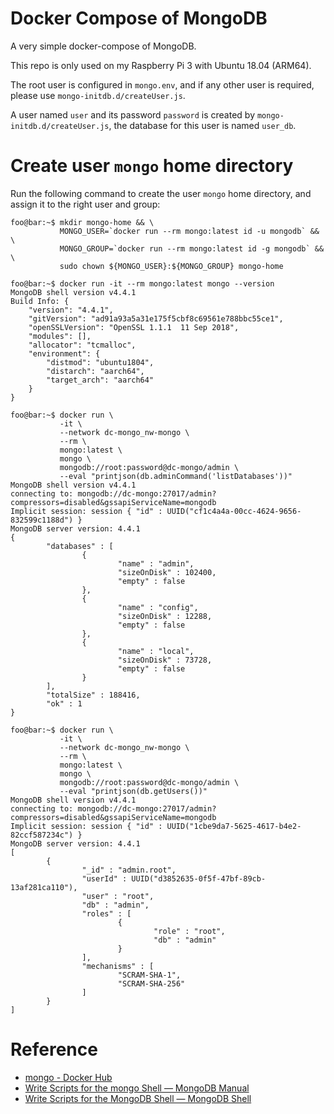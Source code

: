 # Docker Compose of MongoDB

A very simple docker-compose of MongoDB.

This repo is only used on my Raspberry Pi 3 with Ubuntu 18.04 (ARM64).

The root user is configured in `mongo.env`, and if any other user is required,
please use `mongo-initdb.d/createUser.js`.

A user named `user` and its password `password` is created by
`mongo-initdb.d/createUser.js`, the database for this user is named `user_db`.

# Create user `mongo` home directory

Run the following command to create the user `mongo` home directory, and assign
it to the right user and group:

```console
foo@bar:~$ mkdir mongo-home && \
           MONGO_USER=`docker run --rm mongo:latest id -u mongodb` && \
           MONGO_GROUP=`docker run --rm mongo:latest id -g mongodb` && \
           sudo chown ${MONGO_USER}:${MONGO_GROUP} mongo-home
```

```console
foo@bar:~$ docker run -it --rm mongo:latest mongo --version
MongoDB shell version v4.4.1
Build Info: {
    "version": "4.4.1",
    "gitVersion": "ad91a93a5a31e175f5cbf8c69561e788bbc55ce1",
    "openSSLVersion": "OpenSSL 1.1.1  11 Sep 2018",
    "modules": [],
    "allocator": "tcmalloc",
    "environment": {
        "distmod": "ubuntu1804",
        "distarch": "aarch64",
        "target_arch": "aarch64"
    }
}
```

```console
foo@bar:~$ docker run \
           -it \
           --network dc-mongo_nw-mongo \
           --rm \
           mongo:latest \
           mongo \
           mongodb://root:password@dc-mongo/admin \
           --eval "printjson(db.adminCommand('listDatabases'))"
MongoDB shell version v4.4.1
connecting to: mongodb://dc-mongo:27017/admin?compressors=disabled&gssapiServiceName=mongodb
Implicit session: session { "id" : UUID("cf1c4a4a-00cc-4624-9656-832599c1188d") }
MongoDB server version: 4.4.1
{
        "databases" : [
                {
                        "name" : "admin",
                        "sizeOnDisk" : 102400,
                        "empty" : false
                },
                {
                        "name" : "config",
                        "sizeOnDisk" : 12288,
                        "empty" : false
                },
                {
                        "name" : "local",
                        "sizeOnDisk" : 73728,
                        "empty" : false
                }
        ],
        "totalSize" : 188416,
        "ok" : 1
}
```

```console
foo@bar:~$ docker run \
           -it \
           --network dc-mongo_nw-mongo \
           --rm \
           mongo:latest \
           mongo \
           mongodb://root:password@dc-mongo/admin \
           --eval "printjson(db.getUsers())"
MongoDB shell version v4.4.1
connecting to: mongodb://dc-mongo:27017/admin?compressors=disabled&gssapiServiceName=mongodb
Implicit session: session { "id" : UUID("1cbe9da7-5625-4617-b4e2-82ccf587234c") }
MongoDB server version: 4.4.1
[
        {
                "_id" : "admin.root",
                "userId" : UUID("d3852635-0f5f-47bf-89cb-13af281ca110"),
                "user" : "root",
                "db" : "admin",
                "roles" : [
                        {
                                "role" : "root",
                                "db" : "admin"
                        }
                ],
                "mechanisms" : [
                        "SCRAM-SHA-1",
                        "SCRAM-SHA-256"
                ]
        }
]

```

# Reference

* [mongo - Docker Hub](https://hub.docker.com/_/mongo)
* [Write Scripts for the mongo Shell — MongoDB Manual](https://docs.mongodb.com/manual/tutorial/write-scripts-for-the-mongo-shell/)
* [Write Scripts for the MongoDB Shell — MongoDB Shell](https://docs.mongodb.com/mongodb-shell/write-scripts)
